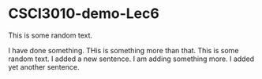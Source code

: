 # CSCI3010-demo-Lec6

This is some random text.

I have done something. THis is something more than that.
This is some random text.  I added a new sentence. I am adding something more. I added yet another sentence.
